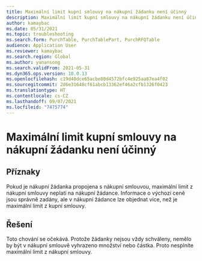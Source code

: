 ```yaml
---
title: Maximální limit kupní smlouvy na nákupní žádanku není účinný
description: Maximální limit kupní smlouvy na nákupní žádanku není účinný
author: kamaybac
ms.date: 05/31/2021
ms.topic: troubleshooting
ms.search.form: PurchTable, PurchTablePart, PurchRFQTable
audience: Application User
ms.reviewer: kamaybac
ms.search.region: Global
ms.author: yanansong
ms.search.validFrom: 2021-05-31
ms.dyn365.ops.version: 10.0.13
ms.openlocfilehash: c19d40dce65acbe80d4572bfc4e925aa87ea4f02
ms.sourcegitcommit: 2d6e31648cf61abcb13362ef46a2cfb1326f0423
ms.translationtype: HT
ms.contentlocale: cs-CZ
ms.lasthandoff: 09/07/2021
ms.locfileid: "7475774"
---
```

# <a name="the-purchase-agreement-maximum-limit-isnt-effective-on-a-purchase-requisition"></a>Maximální limit kupní smlouvy na nákupní žádanku není účinný

## <a name="symptoms"></a>Příznaky

Pokud je nákupní žádanka propojena s nákupní smlouvou, maximální limit z nákupní smlouvy neplatí na nákupní žádance. Informace o výchozí ceně jsou správně zadány, ale v nákupní žádance lze objednat více, než je maximální limit z kupní smlouvy.

## <a name="resolution"></a>Řešení

Toto chování se očekává. Protože žádanky nejsou vždy schváleny, nemělo by být v nákupní smlouvě vyhrazeno množství nebo částka. Proto nesplníte maximální limit z nákupní smlouvy.
